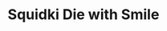 ---
slug: squidki-die-with-smile
title: Squidki Die with Smile
description: "Squidki Die with Smile is an exciting online game. Play for free directly in your browser!"
icon: /images/new_mods/Sprunki Die with Smile.png
url: https://wowtbc.net/sprunkin/sprunki-die-withsmile/index.html
previewImage: /images/new_mods/Sprunki Die with Smile.png
type: new mods

# SEO配置
seo:
  title: "Squidki Die with Smile - Play Free Online Game | Fun Browser Games"
  description: "Squidki Die with Smile - Play this fun online game for free in your browser. No download required!"
  ogImage: "/images/new_mods/Sprunki Die with Smile.png"
  keywords: "squidki-die-with-smile, online game, browser game, free game, new mods game, play online"

videoUrls:
  - https://www.youtube.com/embed/example1
  - https://www.youtube.com/embed/example2

whyPlay:
  title: "Why Play Squidki Die with Smile?"
  items:
    - "Immersive Gameplay: Squidki Die with Smile offers an engaging and immersive gaming experience that will keep you entertained for hours"
    - "Challenging Levels: Test your skills with increasingly difficult challenges and obstacles"
    - "Beautiful Graphics: Enjoy stunning visuals and smooth animations that bring the game world to life"
    - "Regular Updates: New content and features are added regularly to keep the game fresh and exciting"
    - "Free to Play: Experience all the fun without spending a penny"
    - "Community Features: Connect with other players, share strategies, and compete for high scores"
    - "Cross-Platform: Play on any device with a web browser, no downloads required"

features:
  title: "Key Features of Squidki Die with Smile"
  image: "/images/new_mods/Sprunki Die with Smile.png"
  items:
    - "Intuitive Controls: Easy to learn controls make Squidki Die with Smile accessible for players of all skill levels"
    - "Multiple Game Modes: Enjoy various gameplay options that provide different challenges and experiences"
    - "Character Customization: Personalize your gaming experience with unique characters and items"
    - "Achievement System: Complete special tasks to earn rewards and recognition"
    - "Leaderboards: Compete with players worldwide and see who can achieve the highest scores"

characteristics:
  title: "Game Characteristics"
  image: "/images/new_mods/Sprunki Die with Smile.png"
  items:
    - "Genre: New mods game with elements of strategy and skill"
    - "Difficulty: Suitable for both casual gamers and those seeking a challenge"
    - "Play Time: Quick sessions or extended gameplay, depending on your preference"
    - "Art Style: Vibrant and engaging visuals that enhance the gaming experience"
    - "Sound Design: Immersive audio that complements the gameplay perfectly"

info: "Squidki Die with Smile is an exciting online game that offers players a unique and engaging gaming experience. With its intuitive controls, stunning visuals, and challenging gameplay, Squidki Die with Smile provides hours of entertainment for players of all ages and skill levels. Whether you're looking for a quick gaming session during a break or an extended play session, Squidki Die with Smile delivers an immersive experience that will keep you coming back for more. The game features multiple levels of increasing difficulty, ensuring that players are constantly challenged as they progress. With regular updates adding new content and features, Squidki Die with Smile remains fresh and exciting, providing endless entertainment options for its growing community of players."

howToPlayIntro: "Welcome to Squidki Die with Smile! This guide will walk you through the basics and help you master the game. Whether you're a beginner or looking to improve your skills, these tips and instructions will enhance your gaming experience."

howToPlaySteps:
  - title: "Getting Started"
    description: "Begin your Squidki Die with Smile adventure by familiarizing yourself with the controls. Use your keyboard or mouse to navigate through the game interface. The tutorial will guide you through the basic mechanics and help you understand the objectives."
  - title: "Understanding the Objectives"
    description: "In Squidki Die with Smile, your main goal is to progress through levels by completing specific objectives. Each level presents unique challenges that require different strategies and approaches."
  - title: "Mastering the Controls"
    description: "Practice using the controls to improve your precision and reaction time. Squidki Die with Smile requires quick reflexes and strategic thinking to overcome obstacles and defeat opponents."
  - title: "Utilizing Power-ups"
    description: "Collect power-ups throughout the game to enhance your abilities and overcome difficult challenges. Each power-up offers unique advantages that can be crucial for success."
  - title: "Developing Strategies"
    description: "As you progress in Squidki Die with Smile, develop effective strategies for different scenarios. Analyze patterns, anticipate challenges, and adapt your approach to maximize your performance."

faq:
  title: "Frequently Asked Questions about Squidki Die with Smile"
  items:
    - question: "Is Squidki Die with Smile free to play?"
      answer: "Yes, Squidki Die with Smile is completely free to play directly in your web browser. No downloads or purchases are required to enjoy the full game experience."
    - question: "Can I play Squidki Die with Smile on mobile devices?"
      answer: "Yes, Squidki Die with Smile is optimized for both desktop and mobile play. You can enjoy the game on any device with a web browser and internet connection."
    - question: "Are there any in-game purchases?"
      answer: "While Squidki Die with Smile is free to play, there may be optional in-game purchases available for cosmetic items or additional features that don't affect core gameplay."
    - question: "How often is Squidki Die with Smile updated?"
      answer: "The developers regularly update Squidki Die with Smile with new content, features, and improvements based on player feedback and game performance."
    - question: "Can I play Squidki Die with Smile offline?"
      answer: "Currently, Squidki Die with Smile requires an internet connection to play as it's a browser-based online game."
    - question: "Is Squidki Die with Smile suitable for children?"
      answer: "Yes, Squidki Die with Smile is designed to be family-friendly and suitable for players of all ages."
    - question: "How do I report bugs or issues?"
      answer: "If you encounter any problems while playing Squidki Die with Smile, you can report them through the game's support page or contact the developers directly through their website."
    - question: "Still Have Questions?"
      answer: "If you have additional questions about Squidki Die with Smile that aren't covered in this FAQ, please visit our support center or contact our customer service team for assistance."
---